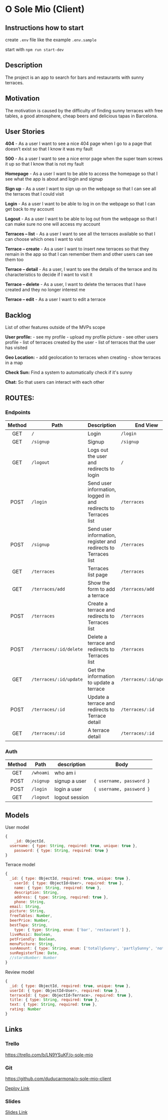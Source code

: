 # O Sole Mio (Client)

## Instructions how to start

create `.env` file like the example `.env.sample`

start with `npm run start-dev`

## Description

The project is an app to search for bars and restaurants with sunny terraces.

## Motivation

The motivation is caused by the difficulty of finding sunny terraces with free tables, a good atmosphere, cheap beers and delicious tapas in Barcelona.

## User Stories

**404** - As a user I want to see a nice 404 page when I go to a page that doesn’t exist so that I know it was my fault

**500** - As a user I want to see a nice error page when the super team screws it up so that I know that is not my fault

**Homepage** - As a user I want to be able to access the homepage so that I see what the app is about and login and signup

**Sign up** - As a user I want to sign up on the webpage so that I can see all the terraces that I could visit

**Login** - As a user I want to be able to log in on the webpage so that I can get back to my account

**Logout** - As a user I want to be able to log out from the webpage so that I can make sure no one will access my account

**Terraces – list** - As a user I want to see all the terraces available so that I can choose which ones I want to visit

**Terrace – create** - As a user I want to insert new terraces so that they remain in the app so that I can remember them and other users can see them too

**Terrace – detail** - As a user, I want to see the details of the terrace and its characteristics to decide if I want to visit it

**Terrace – delete** - As a user, I want to delete the terraces that I have created and they no longer interest me

**Terrace – edit** - As a user I want to edit a terrace

## Backlog

List of other features outside of the MVPs scope

**User profile:** - see my profile - upload my profile picture - see other users profile - list of terraces created by the user - list of terraces that the user has visited

**Geo Location:** - add geolocation to terraces when creating - show terraces in a map

**Check Sun:** Find a system to automatically check if it's sunny

**Chat:** So that users can interact with each other

## ROUTES:

### Endpoints

| Method | Path                   | Description                                                  | End View               |
| :----: | ---------------------- | ------------------------------------------------------------ | ---------------------- |
|  GET   | `/`                    | Login                                                        | `/login`               |
|  GET   | `/signup`              | Signup                                                       | `/signup`              |
|  GET   | `/logout`              | Logs out the user and redirects to login                     | `/`                    |
|  POST  | `/login`               | Send user information, logged in and redirects to Terraces list | `/terraces`            |
|  POST  | `/signup`              | Send user information, register and redirects to Terraces list | `/terraces`            |
|  GET   | `/terraces`            | Terraces list page                                           | `/terraces`            |
|  GET   | `/terraces/add`        | Show the form to add a terrace                               | `/terraces/add`        |
|  POST  | `/terraces`            | Create a terrace and redirects to Terraces list              | `/terraces`            |
|  POST  | `/terraces/:id/delete` | Delete a terrace and redirects to Terraces list              | `/terraces`            |
|  GET   | `/terraces/:id/update` | Get the information to update a terrace                      | `/terraces/:id/update` |
|  POST  | `/terraces/:id`        | Update a terrace and redirects to Terrace detail             | `/terraces/:id`        |
|  GET   | `/terraces/:id`        | A terrace detail                                             | `/terraces/:id`        |

### Auth

| Method | Path      | description    | Body                     |
| :----: | --------- | -------------- | ------------------------ |
|  GET   | `/whoami` | who am i       |                          |
|  POST  | `/signup` | signup a user  | `{ username, password }` |
|  POST  | `/login`  | login a user   | `{ username, password }` |
|  GET   | `/logout` | logout session |                          |

## Models

User model

```javascript
{
	_id: ObjectId,
  username: { type: String, required: true, unique: true },
	password: { type: String, required: true }
}
```

Terrace model

```javascript
{
  _id: { type: ObjectId, required: true, unique: true },
	userId: { type: ObjectId<User>, required: true },
	name: { type: String, required: true },
	description: String,
	address: { type: String, required: true },
	phone: String,
  email: String,
  picture: String,
  freeTables: Number,
  beerPrice: Number,
  bestTapa: String,
	type: { type: String, enum: ['bar', 'restaurant'] },
  liveMusic: Boolean,
  petFriendly: Boolean,
  menuPicture: String,
  sunAmount: { type: String, enum: ['totallySunny', 'partlySunny', 'notSunny'] },
  sunRegisterTime: Date,
  //starsNumber: Number
}
```

Review model

```javascript
{
  _id: { type: ObjectId, required: true, unique: true },
  userId: { type: ObjectId<User>, required: true },
  terraceId: { type: ObjectId<Terrace>, required: true },
  title: { type: String, required: true },
  text: { type: String, required: true },
  rating: Number
}
```



## Links

### Trello

https://trello.com/b/LN9YSuKF/o-sole-mio

### Git

https://github.com/duducarmona/o-sole-mio-client

[Deploy Link](http://heroku.com/)

### Slides

[Slides Link](http://slides.com/)
